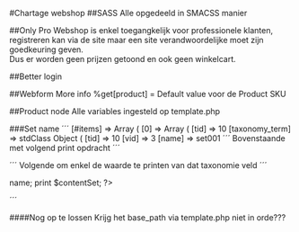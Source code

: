 #Chartage webshop
##SASS
Alle opgedeeld in SMACSS manier

##Only Pro
Webshop is enkel toegangkelijk voor professionele klanten, registreren kan via  de site
maar een site verandwoordelijke moet zijn goedkeuring geven.  
Dus er worden geen prijzen getoond en ook geen winkelcart.

##Better login


##Webform More info
%get[product] = Default value voor de Product SKU

##Product node
Alle variables ingesteld op template.php

###Set name
´´´
[#items] => Array ( [0] => Array ( [tid] => 10 [taxonomy_term] => stdClass Object ( [tid] => 10 [vid] => 3 [name] => set001
´´´
Bovenstaande met volgend print opdracht 
´´´
<?php  print_r ($content['field_set']); ?>
´´´
Volgende om enkel de waarde te printen van dat taxonomie veld
´´´
<?php
$contentSet = $content['field_set']['#items'][0]['taxonomy_term']->name;
print $contentSet; 
?>
´´´



####Nog op te lossen
Krijg het base_path via template.php niet in orde???
